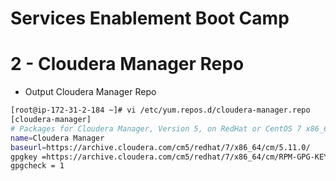 # Services Enablement Boot Camp

# 2 - Cloudera Manager Repo

* Output Cloudera Manager Repo

```sh
[root@ip-172-31-2-184 ~]# vi /etc/yum.repos.d/cloudera-manager.repo
[cloudera-manager]
# Packages for Cloudera Manager, Version 5, on RedHat or CentOS 7 x86_64
name=Cloudera Manager
baseurl=https://archive.cloudera.com/cm5/redhat/7/x86_64/cm/5.11.0/
gpgkey =https://archive.cloudera.com/cm5/redhat/7/x86_64/cm/RPM-GPG-KEY-cloudera
gpgcheck = 1
```